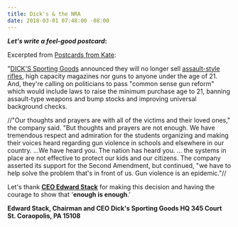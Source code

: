 ```yaml
---
title: Dick's & the NRA
date: 2018-03-01 07:48:00 -08:00
---
```


***Let's write a feel-good postcard*:**

Excerpted from [Postcards from Kate](https://www.postcardsfromkate.org/):

"[DICK'S Sporting Goods](https://www.dickssportinggoods.com/) announced they will no longer sell [assault-style rifles](https://en.wikipedia.org/wiki/Assault_weapon), high capacity magazines nor guns to anyone under the age of 21. And, they're calling on politicians to pass "common sense gun reform" which would include laws to raise the minimum purchase age to 21, banning assault-type weapons and bump stocks and improving universal background checks.

//"Our thoughts and prayers are with all of the victims and their loved ones," the company said. "But thoughts and prayers are not enough. We have tremendous respect and admiration for the students organizing and making their voices heard regarding gun violence in schools and elsewhere in our country. ...We have heard you. The nation has heard you. ... the systems in place are not effective to protect our kids and our citizens. The company asserted its support for the Second Amendment, but continued, "we have to help solve the problem that's in front of us. Gun violence is an epidemic."//

Let's thank [**CEO Edward Stack**](https://en.wikipedia.org/wiki/Edward_W._Stack) for making this decision and having the courage to show that '**enough is enough**.'

**Edward Stack, Chairman and CEO
Dick's Sporting Goods HQ
345 Court St.
Coraopolis, PA 15108**